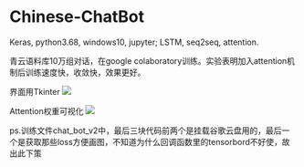# Chinese-ChatBot

Keras, python3.68, windows10, jupyter;
LSTM, seq2seq, attention.

  青云语料库10万组对话，在google colaboratory训练。实验表明加入attention机制后训练速度快，收敛快，效果更好。

界面用Tkinter
![](https://github.com/jiayiwang5/Chinese-ChatBot/blob/master/image/image.png)

Attention权重可视化
![](https://github.com/jiayiwang5/Chinese-ChatBot/blob/master/image/image2.png)

ps.训练文件chat_bot_v2中，最后三块代码前两个是挂载谷歌云盘用的，最后一个是获取那些loss方便画图，不知道为什么回调函数里的tensorbord不好使，故出此下策
